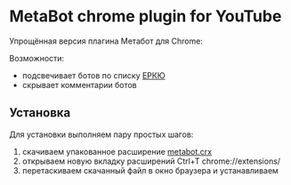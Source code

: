 # MetaBot chrome plugin for YouTube

Упрощённая версия плагина Метабот для Chrome:

Возможности:
- подсвечивает ботов по списку [ЕРКЮ](https://github.com/YTObserver/YT-ACC-DB/)
- скрывает комментарии ботов


## Установка

Для установки выполняем пару простых шагов:
1. скачиваем упакованное расширение [metabot.crx](https://raw.githubusercontent.com/CupIvan/metabot/master/metabot.crx)
2. открываем новую вкладку расширений Ctrl+T chrome://extensions/
3. перетаскиваем скачанный файл в окно браузера и устанавливаем
